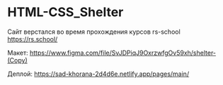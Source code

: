 # HTML-CSS_Shelter
Сайт верстался во время прохождения курсов rs-school https://rs.school/

Макет: https://www.figma.com/file/SvJDPiqJ9OxrzwfgOv59xh/shelter-(Copy)

Деплой: https://sad-khorana-2d4d6e.netlify.app/pages/main/
